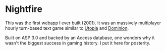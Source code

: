 # Nightfire

This was the first webapp I ever built (2001). It was an massively multiplayer hourly turn-based text game similar to [Utopia](http://utopia-game.com/shared/) and [Dominion](http://www.kamikazegames.com/dominion/).

Built on ASP 3.0 and backed by an Access database, one wonders why it wasn't the biggest success in gaming history. I put it here for posterity.